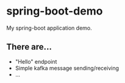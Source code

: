 # spring-boot-demo

My spring-boot application demo.

## There are...

+ "Hello" endpoint
+ Simple kafka message sending/receiving
+ ...